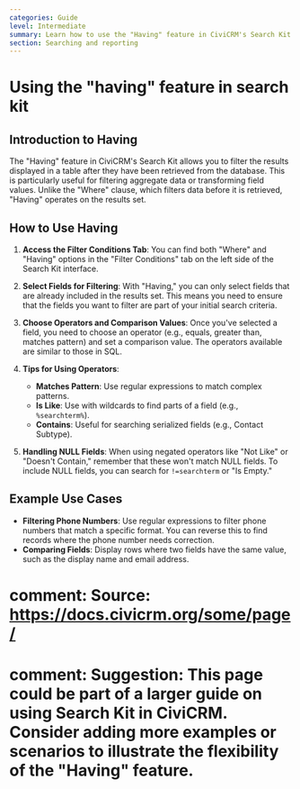 ```yaml
---
categories: Guide
level: Intermediate
summary: Learn how to use the "Having" feature in CiviCRM's Search Kit to filter displayed search results based on specific conditions.
section: Searching and reporting
---
```


# Using the "having" feature in search kit

## Introduction to Having

The "Having" feature in CiviCRM's Search Kit allows you to filter the results displayed in a table after they have been retrieved from the database. This is particularly useful for filtering aggregate data or transforming field values. Unlike the "Where" clause, which filters data before it is retrieved, "Having" operates on the results set.

## How to Use Having

1. **Access the Filter Conditions Tab**: You can find both "Where" and "Having" options in the "Filter Conditions" tab on the left side of the Search Kit interface.

2. **Select Fields for Filtering**: With "Having," you can only select fields that are already included in the results set. This means you need to ensure that the fields you want to filter are part of your initial search criteria.

3. **Choose Operators and Comparison Values**: Once you've selected a field, you need to choose an operator (e.g., equals, greater than, matches pattern) and set a comparison value. The operators available are similar to those in SQL.

4. **Tips for Using Operators**:
   - **Matches Pattern**: Use regular expressions to match complex patterns.
   - **Is Like**: Use with wildcards to find parts of a field (e.g., `%searchterm%`).
   - **Contains**: Useful for searching serialized fields (e.g., Contact Subtype).

5. **Handling NULL Fields**: When using negated operators like "Not Like" or "Doesn't Contain," remember that these won't match NULL fields. To include NULL fields, you can search for `!=searchterm` or "Is Empty."

## Example Use Cases

- **Filtering Phone Numbers**: Use regular expressions to filter phone numbers that match a specific format. You can reverse this to find records where the phone number needs correction.
- **Comparing Fields**: Display rows where two fields have the same value, such as the display name and email address.

# comment: Source: https://docs.civicrm.org/some/page/
# comment: Suggestion: This page could be part of a larger guide on using Search Kit in CiviCRM. Consider adding more examples or scenarios to illustrate the flexibility of the "Having" feature.